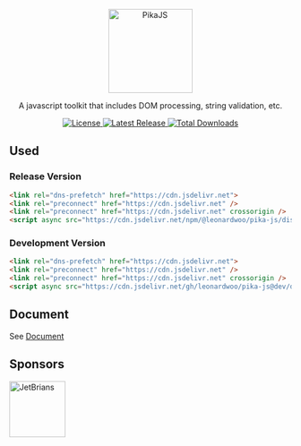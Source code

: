 <p align="center">
  <a href="https://github.com/leonardwoo/pika-js" target="_blank">
    <img alt="PikaJS" src="https://projects.l6d.me/images/pika2.svg" width="150" />
  </a>
</p>

<p align="center">
A javascript toolkit that includes DOM processing, string validation, etc.
</p>

<p align="center">
  <a href="https://github.com/leonardwoo/pika-js/blob/main/LICENSE">
    <img src="https://img.shields.io/github/license/leonardwoo/pika-js?style=flat-square" alt="License">
  </a>
  <a class="text-decoration-none" href="https://srl.cx/fZlMml7f">
    <img src="https://img.shields.io/npm/v/@leonardwoo/pika-js?style=flat-square" alt="Latest Release">
  </a>
  <a class="text-decoration-none" href="https://srl.cx/fZlMml7f">
    <img src="https://img.shields.io/npm/dt/@leonardwoo/pika-js?style=flat-square" alt="Total Downloads">
  </a>
</p>

## Used

### Release Version

```html
<link rel="dns-prefetch" href="https://cdn.jsdelivr.net">
<link rel="preconnect" href="https://cdn.jsdelivr.net" />
<link rel="preconnect" href="https://cdn.jsdelivr.net" crossorigin />
<script async src="https://cdn.jsdelivr.net/npm/@leonardwoo/pika-js/dist/pika.min.js"></script>
```

### Development Version

```html
<link rel="dns-prefetch" href="https://cdn.jsdelivr.net">
<link rel="preconnect" href="https://cdn.jsdelivr.net" />
<link rel="preconnect" href="https://cdn.jsdelivr.net" crossorigin />
<script async src="https://cdn.jsdelivr.net/gh/leonardwoo/pika-js@dev/dist/pika.min.js"></script>
```

## Document

See [Document](DOCUMENT.md)

## Sponsors

<a href="https://www.jetbrains.com/" target="_blank"><img src="https://seppiko.org/images/jetbrains.png" alt="JetBrians" width="100px" /></a>
